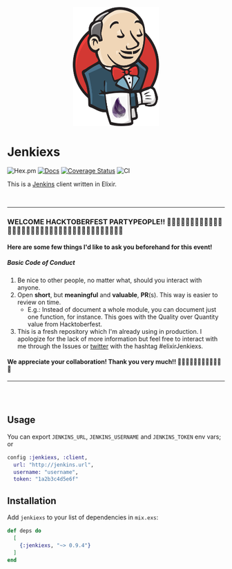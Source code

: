 
<div align="center">
  <img src="https://raw.githubusercontent.com/GPrimola/jenkiexs/master/priv/img/Jenkiexs-logo.png" alt="Jenkiexs Logo" width="200"/>
</div>

# Jenkiexs

![Hex.pm](https://img.shields.io/hexpm/v/jenkiexs)
[![Docs](https://img.shields.io/badge/api-docs-blueviolet.svg?style=flat)](https://hexdocs.pm/jenkiexs)
[![Coverage Status](https://coveralls.io/repos/github/GPrimola/jenkiexs/badge.svg?branch=master)](https://coveralls.io/github/GPrimola/jenkiexs?branch=master)
![CI](https://github.com/GPrimola/jenkiexs/workflows/Jenkiexs%20CI/badge.svg)

This is a [Jenkins](https://www.jenkins.io/) client written in Elixir.

<br />

---

### WELCOME HACKTOBERFEST PARTYPEOPLE!! 🎉🎊🥳👩🏿‍💻👩🏾‍💻👩🏽‍💻👩🏼‍💻👩🏻‍💻👩‍💻👨‍💻👨🏻‍💻👨🏼‍💻👨🏽‍💻👨🏾‍💻👨🏿‍💻

#### Here are some few things I'd like to ask you beforehand for this event!

##### Basic Code of Conduct

1. Be nice to other people, no matter what, should you interact with anyone.
2. Open **short**, but **meaningful** and **valuable**, **PR**(s). This way is easier to review on time.
    - E.g.: Instead of document a whole module, you can document just one function, for instance. This goes with the Quality over Quantity value from Hacktoberfest.
3. This is a fresh repository which I'm already using in production. I apologize for the lack of more information but feel free to interact with me through the Issues or [twitter](https://twitter.com/lu_gico) with the hashtag #elixirJenkiexs.

#### We appreciate your collaboration! Thank you very much!! 🙏🏿🙏🏾🙏🏽🙏🏼🙏🏻🙏✨

---

<br />
<br />

## Usage

You can export `JENKINS_URL`, `JENKINS_USERNAME` and `JENKINS_TOKEN` env vars;
or

```elixir
config :jenkiexs, :client,
  url: "http://jenkins.url",
  username: "username",
  token: "1a2b3c4d5e6f"
```

## Installation

Add `jenkiexs` to your list of dependencies in `mix.exs`:

```elixir
def deps do
  [
    {:jenkiexs, "~> 0.9.4"}
  ]
end
```
